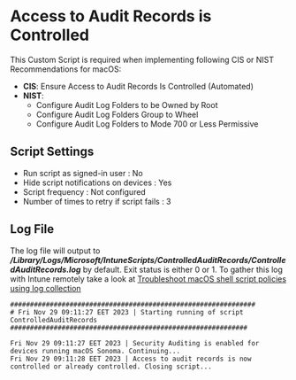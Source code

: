 # Access to Audit Records is Controlled
This Custom Script is required when implementing following CIS or NIST Recommendations for macOS: 
- **CIS**: Ensure Access to Audit Records Is Controlled (Automated)
- **NIST**: 
  - Configure Audit Log Folders to be Owned by Root
  - Configure Audit Log Folders Group to Wheel
  - Configure Audit Log Folders to Mode 700 or Less Permissive

## Script Settings

- Run script as signed-in user : No
- Hide script notifications on devices : Yes
- Script frequency : Not configured
- Number of times to retry if script fails : 3

## Log File

The log file will output to ***/Library/Logs/Microsoft/IntuneScripts/ControlledAuditRecords/ControlledAuditRecords.log*** by default. Exit status is either 0 or 1. To gather this log with Intune remotely take a look at  [Troubleshoot macOS shell script policies using log collection](https://docs.microsoft.com/en-us/mem/intune/apps/macos-shell-scripts#troubleshoot-macos-shell-script-policies-using-log-collection)

```
##############################################################
# Fri Nov 29 09:11:27 EET 2023 | Starting running of script ControlledAuditRecords
############################################################

Fri Nov 29 09:11:27 EET 2023 | Security Auditing is enabled for devices running macOS Sonoma. Continuing...
Fri Nov 29 09:11:28 EET 2023 | Access to audit records is now controlled or already controlled. Closing script...
```
